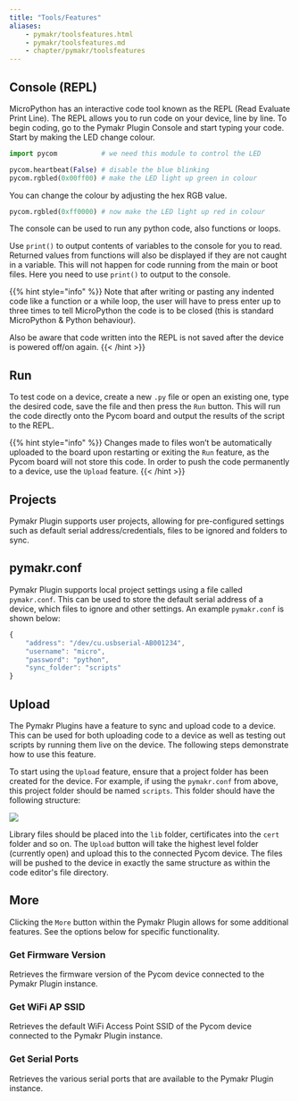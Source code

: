 ```yaml
---
title: "Tools/Features"
aliases:
    - pymakr/toolsfeatures.html
    - pymakr/toolsfeatures.md
    - chapter/pymakr/toolsfeatures
---
```


## Console (REPL)

MicroPython has an interactive code tool known as the REPL (Read Evaluate Print Line). The REPL allows you to run code on your device, line by line. To begin coding, go to the Pymakr Plugin Console and start typing your code. Start by making the LED change colour.

```python
import pycom           # we need this module to control the LED

pycom.heartbeat(False) # disable the blue blinking
pycom.rgbled(0x00ff00) # make the LED light up green in colour
```

You can change the colour by adjusting the hex RGB value.

```python
pycom.rgbled(0xff0000) # now make the LED light up red in colour
```

The console can be used to run any python code, also functions or loops.

Use `print()` to output contents of variables to the console for you to read. Returned values from functions will also be displayed if they are not caught in a variable. This will not happen for code running from the main or boot files. Here you need to use `print()` to output to the console.

{{% hint style="info" %}}
Note that after writing or pasting any indented code like a function or a while loop, the user will have to press enter up to three times to tell MicroPython the code is to be closed (this is standard MicroPython & Python behaviour).

Also be aware that code written into the REPL is not saved after the device is powered off/on again.
{{< /hint >}}

## Run

To test code on a device, create a new `.py` file or open an existing one, type the desired code, save the file and then press the `Run` button. This will run the code directly onto the Pycom board and output the results of the script to the REPL.

{{% hint style="info" %}}
Changes made to files won’t be automatically uploaded to the board upon restarting or exiting the `Run` feature, as the Pycom board will not store this code. In order to push the code permanently to a device, use the `Upload` feature.
{{< /hint >}}

## Projects

Pymakr Plugin supports user projects, allowing for pre-configured settings such as default serial address/credentials, files to be ignored and folders to sync.

## pymakr.conf

Pymakr Plugin supports local project settings using a file called `pymakr.conf`. This can be used to store the default serial address of a device, which files to ignore and other settings. An example `pymakr.conf` is shown below:

```javascript
{
    "address": "/dev/cu.usbserial-AB001234",
    "username": "micro",
    "password": "python",
    "sync_folder": "scripts"
}
```

## Upload

The Pymakr Plugins have a feature to sync and upload code to a device. This can be used for both uploading code to a device as well as testing out scripts by running them live on the device. The following steps demonstrate how to use this feature.

To start using the `Upload` feature, ensure that a project folder has been created for the device. For example, if using the `pymakr.conf` from above, this project folder should be named `scripts`. This folder should have the following structure:

![](/gitbook/assets/mp-filestructure%20%281%29.png)

Library files should be placed into the `lib` folder, certificates into the `cert` folder and so on. The `Upload` button will take the highest level folder (currently open) and upload this to the connected Pycom device. The files will be pushed to the device in exactly the same structure as within the code editor's file directory.

## More

Clicking the `More` button within the Pymakr Plugin allows for some additional features. See the options below for specific functionality.

### Get Firmware Version

Retrieves the firmware version of the Pycom device connected to the Pymakr Plugin instance.

### Get WiFi AP SSID

Retrieves the default WiFi Access Point SSID of the Pycom device connected to the Pymakr Plugin instance.

### Get Serial Ports

Retrieves the various serial ports that are available to the Pymakr Plugin instance.


